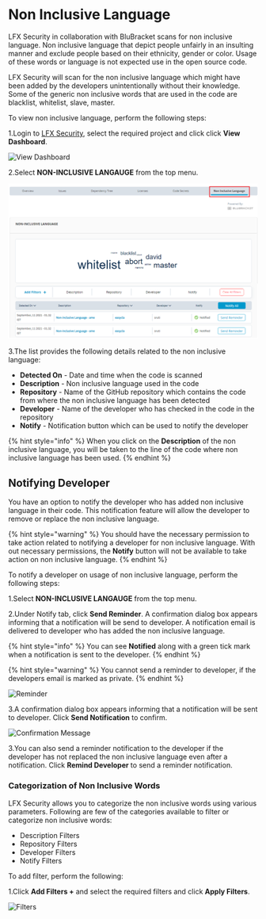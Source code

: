 # Non Inclusive Language

LFX Security in collaboration with BluBracket scans for non inclusive language. Non inclusive language that depict people unfairly in an insulting manner and exclude people based on their ethnicity, gender or color. Usage of these words or language is not expected use in the open source code.

LFX Security will scan for the non inclusive language which might have been added by the developers unintentionally without their knowledge. Some of the generic non inclusive words that are used in the code are blacklist, whitelist, slave, master.

To view non inclusive language, perform the following steps:

1.Login to [LFX Security](https://security.lfx.linuxfoundation.org), select the required project and click click **View Dashboard**.

![View Dashboard](https://files.gitbook.com/v0/b/gitbook-x-prod.appspot.com/o/spaces%2F-M2DCN9UgoRgMEkgnLyP-887967055%2Fuploads%2FrhdmsDSWqvMIsRau6CFg%2FView\_Dashboard.png?alt=media\&token=58db8f2d-414b-4e0c-95c0-e5b71e0e3f7c)

2.Select **NON-INCLUSIVE LANGAUGE** from the top menu.

![Non Inclusive Language ](<../.gitbook/assets/Non Ilcu2.png>)

3.The list provides the following details related to the non inclusive language:

* **Detected On** - Date and time when the code is scanned
* **Description** - Non inclusive language used in the code
* **Repository** - Name of the GitHub repository which contains the code from where the non inclusive language has been detected
* **Developer** - Name of the developer who has checked in the code in the repository
* **Notify** - Notification button which can be used to notify the developer

{% hint style="info" %}
When you click on the **Description** of the non inclusive language, you will be taken to the line of the code where non inclusive language has been used.
{% endhint %}

## Notifying Developer  <a href="#notifying-developer" id="notifying-developer"></a>

You have an option to notify the developer who has added non inclusive language in their code. This notification feature will allow the developer to remove or replace the non inclusive language.

{% hint style="warning" %}
You should have the necessary permission to take action related to notifying a developer for non inclusive language. With out necessary permissions, the **Notify** button will not be available to take action on non inclusive language. &#x20;
{% endhint %}

To notify a developer on usage of non inclusive language, perform the following steps:

1.Select **NON-INCLUSIVE LANGAUGE** from the top menu.

2.Under Notify tab, click **Send Reminder**.  A confirmation dialog box appears informing that a notification will be send to developer. A notification email is delivered to developer who has added the non inclusive language.

{% hint style="info" %}
You can see **Notified** along with a green tick mark when a notification is sent to the developer.
{% endhint %}

{% hint style="warning" %}
You cannot send a reminder to developer, if the developers email is marked as private.&#x20;
{% endhint %}

![Reminder](../.gitbook/assets/Notify\_Non.png)

3.A confirmation dialog box appears informing that a notification will be sent to developer. Click **Send Notification** to confirm.&#x20;

![Confirmation Message](<../.gitbook/assets/Non\_Conf (1).png>)

3.You can also send a reminder notification to the developer if the developer has not replaced the non inclusive language even after a notification. Click **Remind Developer** to send a reminder notification.



### Categorization of Non Inclusive Words  <a href="#categorization-of-code-secrets" id="categorization-of-code-secrets"></a>

LFX Security allows you to categorize the non inclusive words  using various parameters. Following are few of the categories available to filter or categorize non inclusive words:

* Description Filters
* Repository Filters
* Developer Filters
* Notify  Filters

To add filter, perform the  following:

1.Click **Add Filters +** and select the required filters and click **Apply Filters**.

![Filters](../.gitbook/assets/Non\_Filters.gif)

​

​
